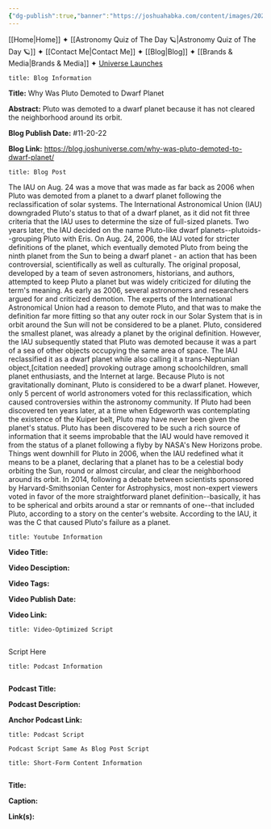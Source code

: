 ```yaml
---
{"dg-publish":true,"banner":"https://joshuahabka.com/content/images/2023/02/theplutodemotionj--1-.png","banner_x":0.5,"permalink":"/blog/why-was-pluto-demoted-to-dwarf-planet/","dgPassFrontmatter":true,"noteIcon":"","created":"","updated":""}
---
```




<div class="transclusion internal-embed is-loaded"><div class="markdown-embed">



[[Home\|Home]] ✦ [[Astronomy Quiz of The Day 🪐\|Astronomy Quiz of The Day 🪐]] ✦ [[Contact Me\|Contact Me]] ✦ [[Blog\|Blog]] ✦ [[Brands & Media\|Brands & Media]] ✦ [Universe Launches](https://stardashusa.com/)


</div></div>


```ad-info
title: Blog Information
```

**Title:** Why Was Pluto Demoted to Dwarf Planet

**Abstract:** Pluto was demoted to a dwarf planet because it has not cleared the neighborhood around its orbit.

**Blog Publish Date:** #11-20-22

**Blog Link:** https://blog.joshuniverse.com/why-was-pluto-demoted-to-dwarf-planet/

```ad-abstract
title: Blog Post
```

The IAU on Aug. 24 was a move that was made as far back as 2006 when Pluto was demoted from a planet to a dwarf planet following the reclassification of solar systems. The International Astronomical Union (IAU) downgraded Pluto's status to that of a dwarf planet, as it did not fit three criteria that the IAU uses to determine the size of full-sized planets. Two years later, the IAU decided on the name Pluto-like dwarf planets--plutoids--grouping Pluto with Eris.
On Aug. 24, 2006, the IAU voted for stricter definitions of the planet, which eventually demoted Pluto from being the ninth planet from the Sun to being a dwarf planet - an action that has been controversial, scientifically as well as culturally. The original proposal, developed by a team of seven astronomers, historians, and authors, attempted to keep Pluto a planet but was widely criticized for diluting the term's meaning. As early as 2006, several astronomers and researchers argued for and criticized demotion. The experts of the International Astronomical Union had a reason to demote Pluto, and that was to make the definition far more fitting so that any outer rock in our Solar System that is in orbit around the Sun will not be considered to be a planet.
Pluto, considered the smallest planet, was already a planet by the original definition. However, the IAU subsequently stated that Pluto was demoted because it was a part of a sea of other objects occupying the same area of space. The IAU reclassified it as a dwarf planet while also calling it a trans-Neptunian object,[citation needed] provoking outrage among schoolchildren, small planet enthusiasts, and the Internet at large. Because Pluto is not gravitationally dominant, Pluto is considered to be a dwarf planet. However, only 5 percent of world astronomers voted for this reclassification, which caused controversies within the astronomy community. If Pluto had been discovered ten years later, at a time when Edgeworth was contemplating the existence of the Kuiper belt, Pluto may have never been given the planet's status.
Pluto has been discovered to be such a rich source of information that it seems improbable that the IAU would have removed it from the status of a planet following a flyby by NASA's New Horizons probe. Things went downhill for Pluto in 2006, when the IAU redefined what it means to be a planet, declaring that a planet has to be a celestial body orbiting the Sun, round or almost circular, and clear the neighborhood around its orbit. In 2014, following a debate between scientists sponsored by Harvard-Smithsonian Center for Astrophysics, most non-expert viewers voted in favor of the more straightforward planet definition--basically, it has to be spherical and orbits around a star or remnants of one--that included Pluto, according to a story on the center's website. According to the IAU, it was the C that caused Pluto's failure as a planet.

```ad-info
title: Youtube Information
```

**Video Title:**

**Video Desciption:**

**Video Tags:**

**Video Publish Date:**

**Video Link:**

```ad-abstract
title: Video-Optimized Script


```

Script Here

```ad-info
title: Podcast Information


```

**Podcast Title:**

**Podcast Description:**

**Anchor Podcast Link:**

```ad-info
title: Podcast Script

Podcast Script Same As Blog Post Script

```


```ad-info
title: Short-Form Content Information


```

**Title:**

**Caption:**

**Link(s):**

